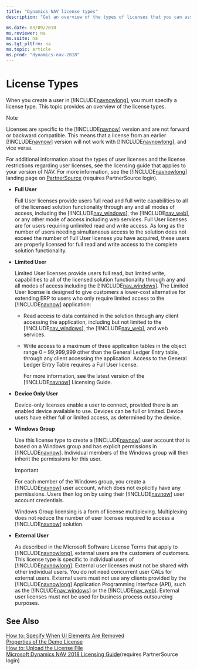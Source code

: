 ```yaml
---
title: "Dynamics NAV license types"
description: "Get an overview of the types of licenses that you can assign to users in Dynamics NAV."

ms.date: 03/09/2018
ms.reviewer: na
ms.suite: na
ms.tgt_pltfrm: na
ms.topic: article
ms.prod: "dynamics-nav-2018"
---
```

# License Types
When you create a user in [!INCLUDE[navnowlong](includes/navnowlong_md.md)], you must specify a license type. This topic provides an overview of the license types.  

> [!NOTE]  
>  Licenses are specific to the [!INCLUDE[navnow](includes/navnow_md.md)] version and are not forward or backward compatible. This means that a license from an earlier [!INCLUDE[navnow](includes/navnow_md.md)] version will not work with [!INCLUDE[navnowlong](includes/navnowlong_md.md)], and vice versa.  

 For additional information about the types of user licenses and the license restrictions regarding user licenses, see the licensing guide that applies to your version of NAV. For more information, see the [!INCLUDE[navnowlong](includes/navnowlong_md.md)] landing page on [PartnerSource](https://mbs.microsoft.com/partnersource/northamerica/deployment/downloads/product-releases/msdnav2018download) \(requires PartnerSource login\).  

- **Full User**  

   Full User licenses provide users full read and full write capabilities to all of the licensed solution functionality through any and all modes of access, including the [!INCLUDE[nav_windows](includes/nav_windows_md.md)], the [!INCLUDE[nav_web](includes/nav_web_md.md)], or any other mode of access including web services. Full User licenses are for users requiring unlimited read and write access. As long as the number of users needing simultaneous access to the solution does not exceed the number of Full User licenses you have acquired, these users are properly licensed for full read and write access to the complete solution functionality.  

- **Limited User**  

   Limited User licenses provide users full read, but limited write, capabilities to all of the licensed solution functionality through any and all modes of access including the [!INCLUDE[nav_windows](includes/nav_windows_md.md)]. The Limited User license is designed to give customers a lower-cost alternative for extending ERP to users who only require limited access to the [!INCLUDE[navnow](includes/navnow_md.md)] application:  

  - Read access to data contained in the solution through any client accessing the application, including but not limited to the [!INCLUDE[nav_windows](includes/nav_windows_md.md)], the [!INCLUDE[nav_web](includes/nav_web_md.md)], and web services.  

  - Write access to a maximum of three application tables in the object range 0 – 99,999,999 other than the General Ledger Entry table, through any client accessing the application. Access to the General Ledger Entry Table requires a Full User license.  

    For more information, see the latest version of the [!INCLUDE[navnow](includes/navnow_md.md)] Licensing Guide.  

- **Device Only User**  

   Device-only licenses enable a user to connect, provided there is an enabled device available to use. Devices can be full or limited. Device users have either full or limited access, as determined by the device.  

- **Windows Group**  

   Use this license type to create a [!INCLUDE[navnow](includes/navnow_md.md)] user account that is based on a Windows group and has explicit permissions in [!INCLUDE[navnow](includes/navnow_md.md)]. Individual members of the Windows group will then inherit the permissions for this user.  

  > [!IMPORTANT]  
  >  For each member of the Windows group, you create a [!INCLUDE[navnow](includes/navnow_md.md)] user account, which does not explicitly have any permissions. Users then log on by using their [!INCLUDE[navnow](includes/navnow_md.md)] user account credentials.  

   Windows Group licensing is a form of license multiplexing. Multiplexing does not reduce the number of user licenses required to access a [!INCLUDE[navnow](includes/navnow_md.md)] solution.  

- **External User**  

   As described in the Microsoft Software License Terms that apply to [!INCLUDE[navnowlong](includes/navnowlong_md.md)], external users are the customers of customers. This license type is specific to individual users of [!INCLUDE[navnowlong](includes/navnowlong_md.md)]. External user licenses must not be shared with other individual users. You do not need concurrent user CALs for external users. External users must not use any clients provided by the [!INCLUDE[navnowlong](includes/navnowlong_md.md)] Application Programming Interface \(API\), such as the [!INCLUDE[nav_windows](includes/nav_windows_md.md)] or the [!INCLUDE[nav_web](includes/nav_web_md.md)]. External user licenses must not be used for business process outsourcing purposes.  

## See Also  
[How to: Specify When UI Elements Are Removed](How-to--Specify-When-UI-Elements-Are-Removed.md)   
[Properties of the Demo License](Properties-of-the-Demo-License.md)   
[How to: Upload the License File](How-to--Upload-the-License-File.md)   
[Microsoft Dynamics NAV 2018 Licensing Guide](https://mbs.microsoft.com/Files/partner/All_Products/PriceOrder/Licensing_Policies/MicrosoftDynamicsNAV2018LicensingGuide.pdf)\(requires PartnerSource login\)  
